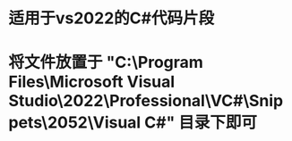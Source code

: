 # 适用于vs2022的C#代码片段
# 将文件放置于 "C:\Program Files\Microsoft Visual Studio\2022\Professional\VC#\Snippets\2052\Visual C#" 目录下即可